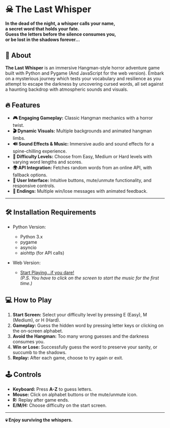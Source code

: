 # ☠ The Last Whisper

**In the dead of the night, a whisper calls your name,**\
**a secret word that holds your fate.**\
**Guess the letters before the silence consumes you,**\
**or be lost in the shadows forever...**

## 📖 About

**The Last Whisper** is an immersive Hangman-style horror adventure game built with Python and Pygame (And JavaScript for the web version). Embark on a mysterious journey which tests your vocabulary and resilience as you attempt to escape the darkness by uncovering cursed words, all set against a haunting backdrop with atmospheric sounds and visuals.

## 🔥 Features

- **🎮 Engaging Gameplay:** Classic Hangman mechanics with a horror twist.
- **🎬 Dynamic Visuals:** Multiple backgrounds and animated hangman limbs.
- **🔊 Sound Effects & Music:** Immersive audio and sound effects for a spine-chilling experience.
- **🎯 Difficulty Levels:** Choose from Easy, Medium or Hard levels with varying word lengths and scores.
- **🌍 API Integration:** Fetches random words from an online API, with fallback options.
- **👤 User Interface:** Intuitive buttons, mute/unmute functionality, and responsive controls.
- **📜 Endings:** Multiple win/lose messages with animated feedback.

---

## 🛠 Installation Requirements

- Python Version:
    - Python 3.x
    - pygame
  - asyncio
  - aiohttp (for API calls)

- Web Version:
  - [Start Playing...if you dare!](https://harshitgupta77.github.io/The-Last-Whisper/)\
    _(P.S. You have to click on the screen to start the music for the first time.)_

## 💻 How to Play

1. **Start Screen:** Select your difficulty level by pressing E (Easy), M (Medium), or H (Hard).
2. **Gameplay:** Guess the hidden word by pressing letter keys or clicking on the on-screen alphabet.
3. **Avoid the Hangman:** Too many wrong guesses and the darkness consumes you.
4. **Win or Lose:** Successfully guess the word to preserve your sanity, or succumb to the shadows.
5. **Replay:** After each game, choose to try again or exit.

## 🕹 Controls

- **Keyboard:** Press **A-Z** to guess letters.
- **Mouse:** Click on alphabet buttons or the mute/unmute icon.
- **R:** Replay after game ends.
- **E/M/H:** Choose difficulty on the start screen.

---

**💀 Enjoy surviving the whispers.**